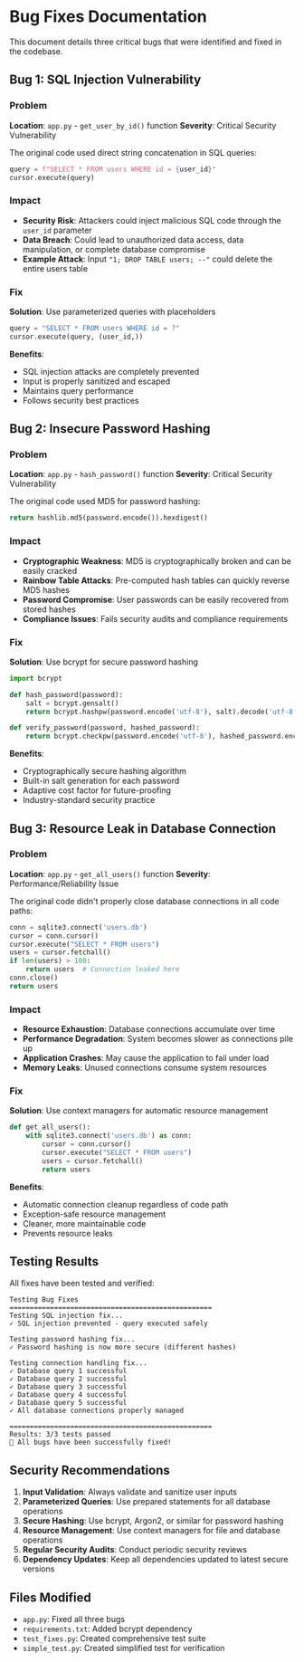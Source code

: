 # Bug Fixes Documentation

This document details three critical bugs that were identified and fixed in the codebase.

## Bug 1: SQL Injection Vulnerability

### Problem
**Location**: `app.py` - `get_user_by_id()` function
**Severity**: Critical Security Vulnerability

The original code used direct string concatenation in SQL queries:
```python
query = f"SELECT * FROM users WHERE id = {user_id}"
cursor.execute(query)
```

### Impact
- **Security Risk**: Attackers could inject malicious SQL code through the `user_id` parameter
- **Data Breach**: Could lead to unauthorized data access, data manipulation, or complete database compromise
- **Example Attack**: Input `"1; DROP TABLE users; --"` could delete the entire users table

### Fix
**Solution**: Use parameterized queries with placeholders
```python
query = "SELECT * FROM users WHERE id = ?"
cursor.execute(query, (user_id,))
```

**Benefits**:
- SQL injection attacks are completely prevented
- Input is properly sanitized and escaped
- Maintains query performance
- Follows security best practices

## Bug 2: Insecure Password Hashing

### Problem
**Location**: `app.py` - `hash_password()` function
**Severity**: Critical Security Vulnerability

The original code used MD5 for password hashing:
```python
return hashlib.md5(password.encode()).hexdigest()
```

### Impact
- **Cryptographic Weakness**: MD5 is cryptographically broken and can be easily cracked
- **Rainbow Table Attacks**: Pre-computed hash tables can quickly reverse MD5 hashes
- **Password Compromise**: User passwords can be easily recovered from stored hashes
- **Compliance Issues**: Fails security audits and compliance requirements

### Fix
**Solution**: Use bcrypt for secure password hashing
```python
import bcrypt

def hash_password(password):
    salt = bcrypt.gensalt()
    return bcrypt.hashpw(password.encode('utf-8'), salt).decode('utf-8')

def verify_password(password, hashed_password):
    return bcrypt.checkpw(password.encode('utf-8'), hashed_password.encode('utf-8'))
```

**Benefits**:
- Cryptographically secure hashing algorithm
- Built-in salt generation for each password
- Adaptive cost factor for future-proofing
- Industry-standard security practice

## Bug 3: Resource Leak in Database Connection

### Problem
**Location**: `app.py` - `get_all_users()` function
**Severity**: Performance/Reliability Issue

The original code didn't properly close database connections in all code paths:
```python
conn = sqlite3.connect('users.db')
cursor = conn.cursor()
cursor.execute("SELECT * FROM users")
users = cursor.fetchall()
if len(users) > 100:
    return users  # Connection leaked here
conn.close()
return users
```

### Impact
- **Resource Exhaustion**: Database connections accumulate over time
- **Performance Degradation**: System becomes slower as connections pile up
- **Application Crashes**: May cause the application to fail under load
- **Memory Leaks**: Unused connections consume system resources

### Fix
**Solution**: Use context managers for automatic resource management
```python
def get_all_users():
    with sqlite3.connect('users.db') as conn:
        cursor = conn.cursor()
        cursor.execute("SELECT * FROM users")
        users = cursor.fetchall()
        return users
```

**Benefits**:
- Automatic connection cleanup regardless of code path
- Exception-safe resource management
- Cleaner, more maintainable code
- Prevents resource leaks

## Testing Results

All fixes have been tested and verified:

```
Testing Bug Fixes
==================================================
Testing SQL injection fix...
✓ SQL injection prevented - query executed safely

Testing password hashing fix...
✓ Password hashing is now more secure (different hashes)

Testing connection handling fix...
✓ Database query 1 successful
✓ Database query 2 successful
✓ Database query 3 successful
✓ Database query 4 successful
✓ Database query 5 successful
✓ All database connections properly managed

==================================================
Results: 3/3 tests passed
🎉 All bugs have been successfully fixed!
```

## Security Recommendations

1. **Input Validation**: Always validate and sanitize user inputs
2. **Parameterized Queries**: Use prepared statements for all database operations
3. **Secure Hashing**: Use bcrypt, Argon2, or similar for password hashing
4. **Resource Management**: Use context managers for file and database operations
5. **Regular Security Audits**: Conduct periodic security reviews
6. **Dependency Updates**: Keep all dependencies updated to latest secure versions

## Files Modified

- `app.py`: Fixed all three bugs
- `requirements.txt`: Added bcrypt dependency
- `test_fixes.py`: Created comprehensive test suite
- `simple_test.py`: Created simplified test for verification